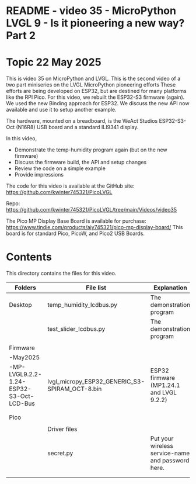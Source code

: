 # README - video 35 - MicroPython LVGL 9 - Is it pioneering a new way? Part 2

# Topic 22 May 2025
This is video 35 on MicroPython and LVGL. This is the second video of a two part miniseries on the LVGL MicroPython pioneering efforts These efforts are being developed on ESP32, but are destined for many platforms like the RPI Pico.  For this video, we rebuilt the ESP32-S3 firmware (again).  We used the new Binding approach for ESP32. We discuss the new API now available and use it to setup another example.

The hardware, mounted on a breadboard, is the WeAct Studios ESP32-S3-Oct (N16R8) USB board and a standard ILI9341 display.

In this video,
 - Demonstrate the temp-humidity program again (but on the new firmware)
 - Discuss the firmware build, the API and setup changes
 - Review the code on a simple example
 - Provide impressions


The code for this video is available at the GitHub site:
https://github.com/kwinter745321/PicoLVGL

Repo:
https://github.com/kwinter745321/PicoLVGL/tree/main/Videos/video35

The Pico MP Display Base Board is available for purchase:
https://www.tindie.com/products/aiy745321/pico-mp-display-board/
This board is for standard Pico, PicoW, and Pico2 USB Boards.

# Contents
This directory contains the files for this video.  

| Folders | File list | Explanation |
|---------|-----------|-------------|
| Desktop   | temp_humidity_lcdbus.py | The demonstration program  |
|           | test_slider_lcdbus.py        | The demonstration program  |
|           |                      |                            |
| Firmware  |                      |                            |
| -May2025  |                      |                            |
| -MP-LVGL9.2.2-1.24-ESP32-S3-Oct-LCD-Bus          |lvgl_micropy_ESP32_GENERIC_S3-SPIRAM_OCT-8.bin          |   ESP32 firmware  (MP1.24.1 and LVGL 9.2.2)  |
|           |                      |                                 |
|           |                      |                                 |
| Pico      |                      |                             |
|           |                      |                              |
|           |Driver files          |  |
|           |   secret.py          | Put your wireless service-name and password here.
|           |                      |                                             |
|           |                      |                                                 |

